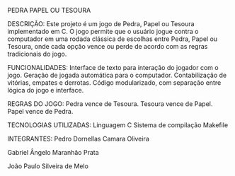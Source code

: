 PEDRA PAPEL OU TESOURA 

DESCRIÇÃO:
Este projeto é um jogo de Pedra, Papel ou Tesoura implementado em C. O jogo permite que o usuário jogue contra o computador em uma rodada clássica de escolhas entre Pedra, Papel ou Tesoura, onde cada opção vence ou perde de acordo com as regras tradicionais do jogo.

FUNCIONALIDADES:
Interface de texto para interação do jogador com o jogo.
Geração de jogada automática para o computador.
Contabilização de vitórias, empates e derrotas.
Código modularizado, com separação entre lógica do jogo e interface.


REGRAS DO JOGO:
Pedra vence de Tesoura.
Tesoura vence de Papel.
Papel vence de Pedra.

TECNOLOGIAS UTILIZADAS:
Linguagem C
Sistema de compilação Makefile


INTEGRANTES:
Pedro Dornellas Camara Oliveira


Gabriel Ângelo Maranhâo Prata


João Paulo Silveira de Melo 
